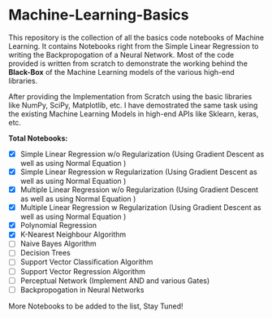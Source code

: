# Machine-Learning-Basics

This repository is the collection of all the basics code notebooks of Machine Learning. It contains Notebooks right from the Simple Linear Regression to writing the Backpropogation of a Neural Network.
Most of the code provided is written from scratch to demonstrate the working behind the **Black-Box** of the Machine Learning models of the various high-end libraries.

After providing the Implementation from Scratch using the basic libraries like NumPy, SciPy, Matplotlib, etc. I have demostrated the same task using the existing Machine Learning Models in high-end APIs like Sklearn, keras, etc.

**Total Notebooks:**
- [x] Simple Linear Regression w/o Regularization (Using Gradient Descent as well as using Normal Equation )
- [x] Simple Linear Regression w Regularization (Using Gradient Descent as well as using Normal Equation )
- [x] Multiple Linear Regression w/o Regularization (Using Gradient Descent as well as using Normal Equation )
- [x] Multiple Linear Regression w Regularization (Using Gradient Descent as well as using Normal Equation )
- [x] Polynomial Regression
- [x] K-Nearest Neighbour Algorithm
- [ ] Naive Bayes Algorithm
- [ ] Decision Trees
- [ ] Support Vector Classification Algorithm
- [ ] Support Vector Regression Algorithm
- [ ] Perceptual Network (Implement AND and various Gates)
- [ ] Backpropogation in Neural Networks

More Notebooks to be added to the list, Stay Tuned!
